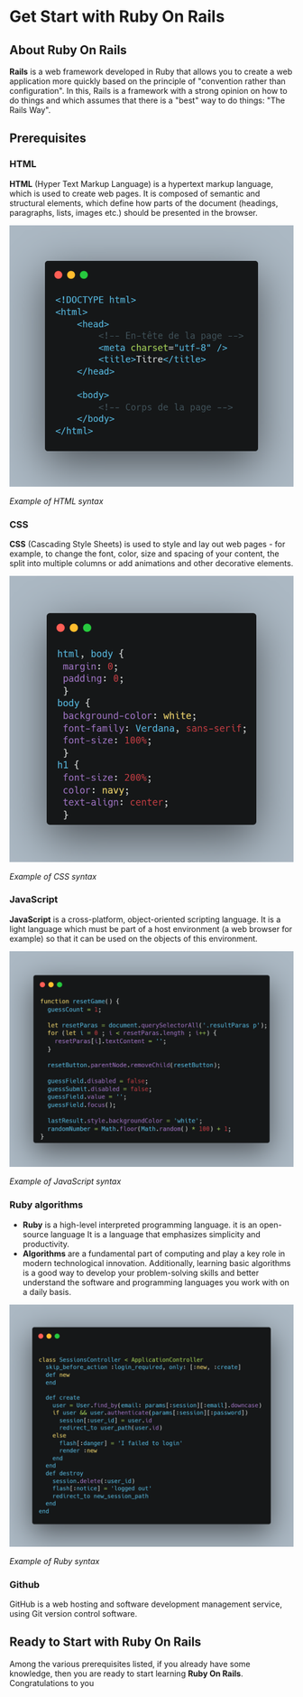 # Get Start with Ruby On Rails

## About Ruby On Rails
**Rails** is a web framework developed in Ruby that allows you to create a web application more quickly based on the principle of "convention rather than configuration". In this, Rails is a framework with a strong opinion on how to do things and which assumes that there is a "best" way to do things: "The Rails Way".
## Prerequisites

### HTML 
**HTML** (Hyper Text Markup Language) is a hypertext markup language, which is used to create web pages. It is composed of semantic and structural elements, which define how parts of the document (headings, paragraphs, lists, images etc.) should be presented in the browser.

![HTML](https://github.com/zidajoseph/assets/blob/master/images/HTML.png)

*Example of HTML syntax*

### CSS
**CSS** (Cascading Style Sheets) is used to style and lay out web pages - for example, to change the font, color, size and spacing of your content, the split into multiple columns or add animations and other decorative elements.

![CSS](https://github.com/zidajoseph/assets/blob/master/images/CSS.png)

*Example of CSS syntax*

### JavaScript
**JavaScript** is a cross-platform, object-oriented scripting language. It is a light language which must be part of a host environment (a web browser for example) so that it can be used on the objects of this environment.

![JavaScript](https://github.com/zidajoseph/assets/blob/master/images/JavaScript.png)

*Example of JavaScript syntax*

### Ruby algorithms 
* **Ruby** is a high-level interpreted programming language. it is an open-source language
It is a language that emphasizes simplicity and productivity.
* **Algorithms** are a fundamental part of computing and play a key role in modern technological innovation. Additionally, learning basic algorithms is a good way to develop your problem-solving skills and better understand the software and programming languages you work with on a daily basis.

![Ruby](https://github.com/zidajoseph/assets/blob/master/images/Ruby.png)

*Example of Ruby syntax*

### Github
GitHub is a web hosting and software development management service, using Git version control software.

##  Ready to Start with Ruby On Rails
Among the various prerequisites listed, if you already have some knowledge, then you are ready to start learning **Ruby On Rails**. Congratulations to you